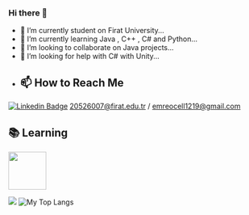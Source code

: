 ### Hi there 👋
- 🔭 I’m currently student on Firat University...
- 🌱 I’m currently learning Java , C++ , C# and Python...
- 👯 I’m looking to collaborate on Java projects...
- 🤔 I’m looking for help with C# with Unity...
- ## 📫 How to Reach Me


[![Linkedin Badge](https://img.shields.io/badge/emreocel-follow%20on%20linkedin-blue?style=for-the-badge&logo=linkedin)](https://www.linkedin.com/in/emre-öcel-77714a221/)
20526007@firat.edu.tr / emreocell1219@gmail.com
 ## 📚 Learning
 <code><img height="75" src="https://icon-library.com/icon/java-icon-images-0.html"></code>

<img src="https://github-readme-stats.vercel.app/api?username=emreocell&&show_icons=true&title_color=ffffff&icon_color=bb2acf&text_color=daf7dc&bg_color=151515">

<img  src="https://github-readme-stats.vercel.app/api/top-langs/?username=emreocell&layout=compact&hide=html,css" alt="My Top Langs" />
